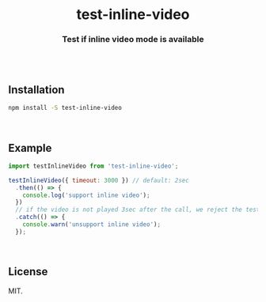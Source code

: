<h1 align="center">test-inline-video</h1>
<h3 align="center">Test if inline video mode is available</h3>

<br><br>


## Installation
```sh
npm install -S test-inline-video
```
<br>

## Example
```js
import testInlineVideo from 'test-inline-video';

testInlineVideo({ timeout: 3000 }) // default: 2sec
  .then(() => {
    console.log('support inline video');
  })
  // if the video is not played 3sec after the call, we reject the test
  .catch(() => {
    console.warn('unsupport inline video');
  });
```
<br>

## License
MIT.
